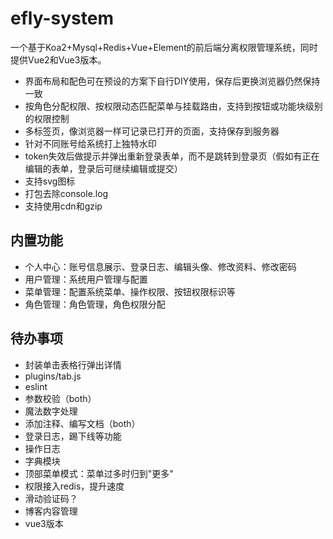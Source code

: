 # efly-system

一个基于Koa2+Mysql+Redis+Vue+Element的前后端分离权限管理系统，同时提供Vue2和Vue3版本。

* 界面布局和配色可在预设的方案下自行DIY使用，保存后更换浏览器仍然保持一致
* 按角色分配权限、按权限动态匹配菜单与挂载路由，支持到按钮或功能块级别的权限控制
* 多标签页，像浏览器一样可记录已打开的页面，支持保存到服务器
* 针对不同账号给系统打上独特水印
* token失效后做提示并弹出重新登录表单，而不是跳转到登录页（假如有正在编辑的表单，登录后可继续编辑或提交）
* 支持svg图标
* 打包去除console.log
* 支持使用cdn和gzip

## 内置功能

* 个人中心：账号信息展示、登录日志、编辑头像、修改资料、修改密码
* 用户管理：系统用户管理与配置
* 菜单管理：配置系统菜单、操作权限、按钮权限标识等
* 角色管理：角色管理，角色权限分配

## 待办事项

* 封装单击表格行弹出详情
* plugins/tab.js
* eslint
* 参数校验（both）
* 魔法数字处理
* 添加注释、编写文档（both）
* 登录日志，踢下线等功能
* 操作日志
* 字典模块
* 顶部菜单模式：菜单过多时归到"更多"
* 权限接入redis，提升速度
* 滑动验证码？
* 博客内容管理
* vue3版本
